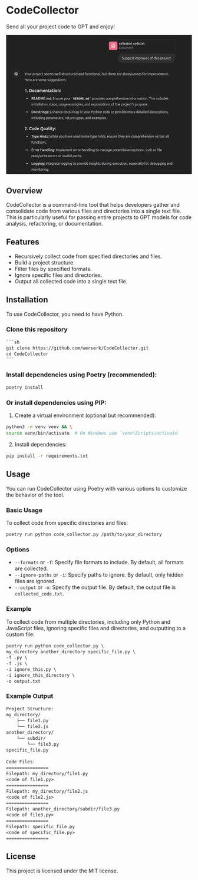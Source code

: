 # CodeCollector

Send all your project code to GPT and enjoy!

![image](.images/img.png)

## Overview

CodeCollector is a command-line tool that helps developers gather and consolidate code from various files and
directories into a single text file. This is particularly useful for passing entire projects to GPT models for code
analysis, refactoring, or documentation.

## Features

- Recursively collect code from specified directories and files.
- Build a project structure.
- Filter files by specified formats.
- Ignore specific files and directories.
- Output all collected code into a single text file.

## Installation

To use CodeCollector, you need to have Python.

### Clone this repository

    ```sh
    git clone https://github.com/werserk/CodeCollector.git
    cd CodeCollector
    ```

### Install dependencies using Poetry (recommended):

```sh
poetry install
```

### Or install dependencies using PIP:

1. Create a virtual environment (optional but recommended):

```sh
python3 -m venv venv && \
source venv/bin/activate  # On Windows use `venv\Scripts\activate`
```

2. Install dependencies:

```sh
pip install -r requirements.txt
```

## Usage

You can run CodeCollector using Poetry with various options to customize the behavior of the tool.

### Basic Usage

To collect code from specific directories and files:

```sh
poetry run python code_collector.py /path/to/your_directory
```

### Options

* `--formats` or `-f`: Specify file formats to include. By default, all formats are collected.
* `--ignore-paths` or `-i`: Specify paths to ignore. By default, only hidden files
  are ignored.
* `--output` or `-o`: Specify the output file. By default, the output file is `collected_code.txt`.

### Example

To collect code from multiple directories, including only Python and JavaScript files, ignoring specific files and
directories, and outputting to a custom file:

```shell
poetry run python code_collector.py \
my_directory another_directory specific_file.py \
-f .py \
-f .js \
-i ignore_this.py \
-i ignore_this_directory \
-o output.txt
```

### Example Output

```
Project Structure:
my_directory/
    ├── file1.py
    └── file2.js
another_directory/
    └── subdir/
        └── file3.py
specific_file.py

Code Files:
================
Filepath: my_directory/file1.py
<code of file1.py>
================
Filepath: my_directory/file2.js
<code of file2.js>
================
Filepath: another_directory/subdir/file3.py
<code of file3.py>
================
Filepath: specific_file.py
<code of specific_file.py>
================
```

## License

This project is licensed under the MIT license.
